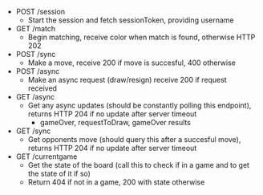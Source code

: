 - POST /session
    - Start the session and fetch sessionToken, providing username
- GET /match
    - Begin matching, receive color when match is found, otherwise HTTP 202
- POST /sync
    - Make a move, receive 200 if move is succesful, 400 otherwise
- POST /async
    - Make an async request (draw/resign) receive 200 if request received
- GET /async
    - Get any async updates (should be constantly polling this endpoint), returns HTTP 204 if no update after server timeout
        - gameOver, requestToDraw, gameOver results
- GET /sync
    - Get opponents move (should query this after a succesful move), returns HTTP 204 if no update after server timeout
- GET /currentgame
    - Get the state of the board (call this to check if in a game and to get the state of it if so)
    - Return 404 if not in a game, 200 with state otherwise
